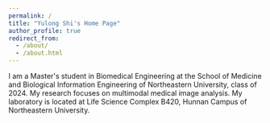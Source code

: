 ```yaml
---
permalink: /
title: "Yulong Shi's Home Page"
author_profile: true
redirect_from: 
  - /about/
  - /about.html
---
```


I am a Master's student in Biomedical Engineering at the School of Medicine and Biological Information Engineering of Northeastern University, class of 2024. My research focuses on multimodal medical image analysis. My laboratory is located at Life Science Complex B420, Hunnan Campus of Northeastern University.

